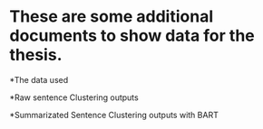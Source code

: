 # These are some additional documents to show data for the thesis.

*The data used

*Raw sentence Clustering outputs

*Summarizated Sentence Clustering outputs with BART
